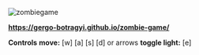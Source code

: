 ![zombiegame](https://github.com/gergo-botragyi/zombie-game/assets/71039555/580077d6-92bc-4081-8fe5-5de2e4168d80)

**https://gergo-botragyi.github.io/zombie-game/**

**Controls**
**move:** [w] [a] [s] [d] or arrows
**toggle light:** [e]
